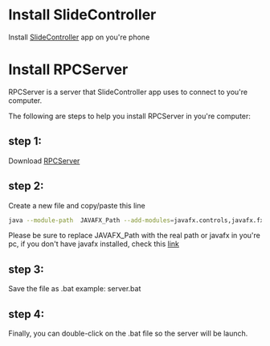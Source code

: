 #  Install SlideController

Install [SlideController](apk/SlideController.apk) app on you're phone

# Install RPCServer

RPCServer is a server that SlideController app uses to connect to you're computer.

The following are steps to help you install RPCServer in you're computer:

## step 1: 

Download [RPCServer](RCPServer/RPCServer.jar) 

## step 2:

Create a new file and copy/paste this line 

```bash
java --module-path  JAVAFX_Path --add-modules=javafx.controls,javafx.fxml -jar .\RPCServer_jar\RPCServer.jar
```
Please be sure to replace JAVAFX_Path with the real path or javafx in you're pc, if you don't have javafx installed, check this [link](https://gluonhq.com/products/javafx/) 

## step 3:

Save the file as .bat example: server.bat

## step 4:

Finally, you can double-click on the .bat file so the server will be launch.